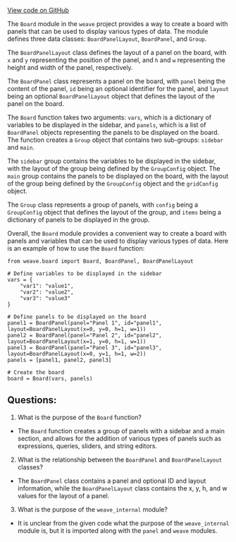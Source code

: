 [View code on GitHub](https://github.com/wandb/weave/weave/panels/panel_board.py)

The `Board` module in the `weave` project provides a way to create a board with panels that can be used to display various types of data. The module defines three data classes: `BoardPanelLayout`, `BoardPanel`, and `Group`. 

The `BoardPanelLayout` class defines the layout of a panel on the board, with `x` and `y` representing the position of the panel, and `h` and `w` representing the height and width of the panel, respectively. 

The `BoardPanel` class represents a panel on the board, with `panel` being the content of the panel, `id` being an optional identifier for the panel, and `layout` being an optional `BoardPanelLayout` object that defines the layout of the panel on the board. 

The `Board` function takes two arguments: `vars`, which is a dictionary of variables to be displayed in the sidebar, and `panels`, which is a list of `BoardPanel` objects representing the panels to be displayed on the board. The function creates a `Group` object that contains two sub-groups: `sidebar` and `main`. 

The `sidebar` group contains the variables to be displayed in the sidebar, with the layout of the group being defined by the `GroupConfig` object. The `main` group contains the panels to be displayed on the board, with the layout of the group being defined by the `GroupConfig` object and the `gridConfig` object. 

The `Group` class represents a group of panels, with `config` being a `GroupConfig` object that defines the layout of the group, and `items` being a dictionary of panels to be displayed in the group. 

Overall, the `Board` module provides a convenient way to create a board with panels and variables that can be used to display various types of data. Here is an example of how to use the `Board` function:

```
from weave.board import Board, BoardPanel, BoardPanelLayout

# Define variables to be displayed in the sidebar
vars = {
    "var1": "value1",
    "var2": "value2",
    "var3": "value3"
}

# Define panels to be displayed on the board
panel1 = BoardPanel(panel="Panel 1", id="panel1", layout=BoardPanelLayout(x=0, y=0, h=1, w=1))
panel2 = BoardPanel(panel="Panel 2", id="panel2", layout=BoardPanelLayout(x=1, y=0, h=1, w=1))
panel3 = BoardPanel(panel="Panel 3", id="panel3", layout=BoardPanelLayout(x=0, y=1, h=1, w=2))
panels = [panel1, panel2, panel3]

# Create the board
board = Board(vars, panels)
```
## Questions: 
 1. What is the purpose of the `Board` function?
- The `Board` function creates a group of panels with a sidebar and a main section, and allows for the addition of various types of panels such as expressions, queries, sliders, and string editors.

2. What is the relationship between the `BoardPanel` and `BoardPanelLayout` classes?
- The `BoardPanel` class contains a panel and optional ID and layout information, while the `BoardPanelLayout` class contains the x, y, h, and w values for the layout of a panel.

3. What is the purpose of the `weave_internal` module?
- It is unclear from the given code what the purpose of the `weave_internal` module is, but it is imported along with the `panel` and `weave` modules.
